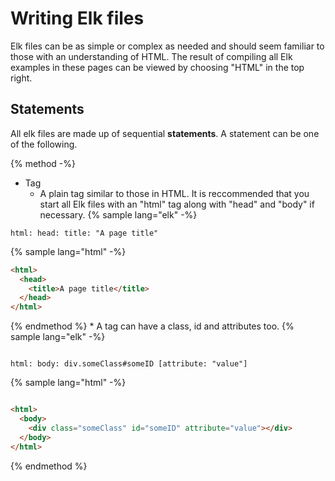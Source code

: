 # Writing Elk files
Elk files can be as simple or complex as needed and should seem familiar to those with an understanding of HTML. The result of compiling all Elk examples in these pages can be viewed by choosing "HTML" in the top right.

## Statements
All elk files are made up of sequential **statements**. A statement can be one of the following.

{% method -%}
* Tag
    * A plain tag similar to those in HTML. It is reccommended that you start all Elk files with an "html" tag along with "head" and "body" if necessary.
{% sample lang="elk" -%}
```elk
html: head: title: "A page title"
```

{% sample lang="html" -%}
```html
<html>
  <head>
    <title>A page title</title>
  </head>
</html>
```
{% endmethod %}
    * A tag can have a class, id and attributes too.
{% sample lang="elk" -%}

```elk

html: body: div.someClass#someID [attribute: "value"]

```



{% sample lang="html" -%}

```html

<html>
  <body>
    <div class="someClass" id="someID" attribute="value"></div>
  </body>
</html>

```

{% endmethod %}

